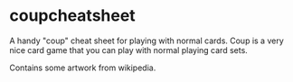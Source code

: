 coupcheatsheet
==============

A handy "coup" cheat sheet for playing with normal cards. Coup is a very nice card game that you can play with normal playing card sets.

Contains some artwork from wikipedia.
